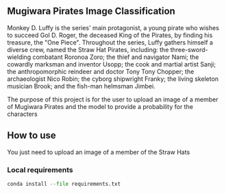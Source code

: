 ## Mugiwara Pirates Image Classification

Monkey D. Luffy is the series' main protagonist, a young pirate who wishes to succeed Gol D. Roger, the deceased King of the Pirates, by finding his treasure, the "One Piece". Throughout the series, Luffy gathers himself a diverse crew, named the Straw Hat Pirates, including: the three-sword-wielding combatant Roronoa Zoro; the thief and navigator Nami; the cowardly marksman and inventor Usopp; the cook and martial artist Sanji; the anthropomorphic reindeer and doctor Tony Tony Chopper; the archaeologist Nico Robin; the cyborg shipwright Franky; the living skeleton musician Brook; and the fish-man helmsman Jimbei. 

The purpose of this project is for the user to upload an image of a member of Mugiwara Pirates and the model to provide a probability for the characters

## How to use

You just need to upload an image of a member of the Straw Hats



### Local requirements

```python
conda install --file requirements.txt
```